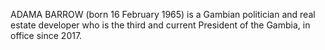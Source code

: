 ADAMA BARROW (born 16 February 1965) is a Gambian politician and real estate developer who is the third and current President of the Gambia, in office since 2017.
